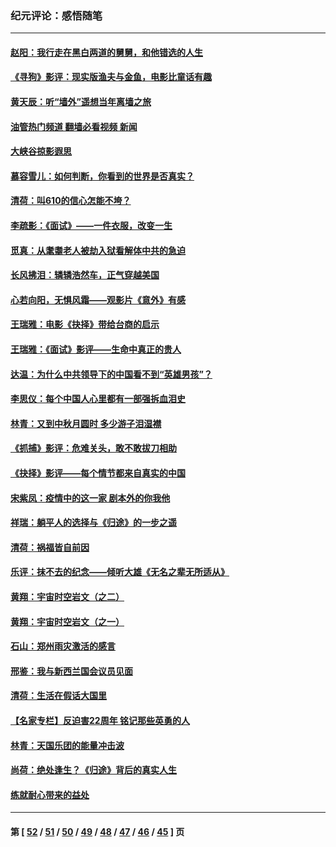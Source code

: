 ### 纪元评论：感悟随笔
---
#### [赵阳：我行走在黑白两道的舅舅，和他错选的人生](../../pages/nsc1035/n13438837.md?12180330) 
#### [《寻狗》影评：现实版渔夫与金鱼，电影比童话有趣](../../pages/nsc1035/n13389805.md?12180330) 
#### [黄天辰：听“墙外”遥想当年离墙之旅](../../pages/nsc1035/n13377229.md?12180330) 
#### [油管热门频道 翻墙必看视频 新闻](ok?12180330)
#### [大峡谷掠影遐思](../../pages/nsc1035/n13354743.md?12180330) 
#### [慕容雪儿：如何判断，你看到的世界是否真实？](../../pages/nsc1035/n13332569.md?12180330) 
#### [清荷：叫610的信心怎能不垮？](../../pages/nsc1035/n13304848.md?12180330) 
#### [李疏影：《面试》——一件衣服，改变一生](../../pages/nsc1035/n13292494.md?12180330) 
#### [觅真：从耄耋老人被劫入狱看解体中共的急迫](../../pages/nsc1035/n13284545.md?12180330) 
#### [长风拂泪：辚辚浩然车，正气穿越美国](../../pages/nsc1035/n13284280.md?12180330) 
#### [心若向阳，无惧风霜——观影片《意外》有感](../../pages/nsc1035/n13275318.md?12180330) 
#### [王瑞雅：电影《抉择》带给台商的启示](../../pages/nsc1035/n13274064.md?12180330) 
#### [王瑞雅：《面试》影评——生命中真正的贵人](../../pages/nsc1035/n13260528.md?12180330) 
#### [达温：为什么中共领导下的中国看不到“英雄男孩”？](../../pages/nsc1035/n13257099.md?12180330) 
#### [李思仪：每个中国人心里都有一部强拆血泪史](../../pages/nsc1035/n13249632.md?12180330) 
#### [林青：又到中秋月圆时 多少游子泪湿襟](../../pages/nsc1035/n13245916.md?12180330) 
#### [《抓捕》影评：危难关头，敢不敢拔刀相助](../../pages/nsc1035/n13244251.md?12180330) 
#### [《抉择》影评——每个情节都来自真实的中国](../../pages/nsc1035/n13242564.md?12180330) 
#### [宋紫凤：疫情中的这一家 剧本外的你我他](../../pages/nsc1035/n13242358.md?12180330) 
#### [祥瑞：躺平人的选择与《归途》的一步之遥](../../pages/nsc1035/n13213201.md?12180330) 
#### [清荷：祸福皆自前因](../../pages/nsc1035/n13213177.md?12180330) 
#### [乐评：抹不去的纪念——倾听大雄《无名之辈无所适从》](../../pages/nsc1035/n13163359.md?12180330) 
#### [黄翔：宇宙时空岩文（之二）](../../pages/nsc1035/n13141116.md?12180330) 
#### [黄翔：宇宙时空岩文（之一）](../../pages/nsc1035/n13140355.md?12180330) 
#### [石山：郑州雨灾激活的感言](../../pages/nsc1035/n13135372.md?12180330) 
#### [邢鉴：我与新西兰国会议员见面](../../pages/nsc1035/n13111626.md?12180330) 
#### [清荷：生活在假话大国里](../../pages/nsc1035/n13103916.md?12180330) 
#### [【名家专栏】反迫害22周年 铭记那些英勇的人](../../pages/nsc1035/n13102771.md?12180330) 
#### [林青：天国乐团的能量冲击波](../../pages/nsc1035/n13099634.md?12180330) 
#### [尚荷：绝处逢生？《归途》背后的真实人生](../../pages/nsc1035/n13099470.md?12180330) 
#### [练就耐心带来的益处](../../pages/nsc1035/n13081876.md?12180330) 

---
#### 第 [ [52](./52.md?12180330) / [51](./51.md?12180330) / [50](./50.md?12180330) / [49](./49.md?12180330) / [48](./48.md?12180330) / [47](./47.md?12180330) / [46](./46.md?12180330) / [45](./45.md?12180330) ] 页
